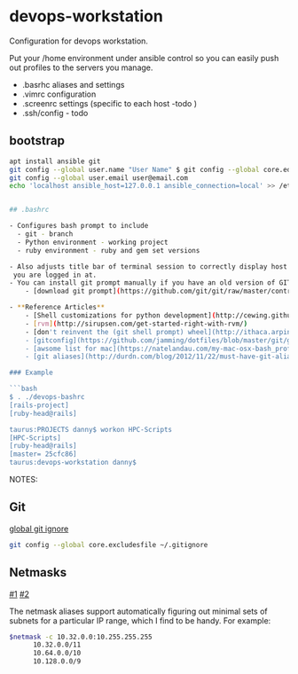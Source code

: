# devops-workstation

Configuration for devops workstation. 

Put your /home environment under ansible control so you can
easily push out profiles to the servers you manage.

- .basrhc aliases and settings
- .vimrc configuration
- .screenrc settings (specific to each host -todo )
- .ssh/config  - todo

## bootstrap

```bash
apt install ansible git
git config --global user.name "User Name" $ git config --global core.editor "vi"
git config --global user.email user@email.com
echo 'localhost ansible_host=127.0.0.1 ansible_connection=local' >> /etc/ansible/hosts


## .bashrc

- Configures bash prompt to include
  - git - branch
  - Python environment - working project
  - ruby environment - ruby and gem set versions

- Also adjusts title bar of terminal session to correctly display host
 you are logged in at.
- You can install git prompt manually if you have an old version of GIT
    - [download git prompt](https://github.com/git/git/raw/master/contrib/completion/git-prompt.sh)

- **Reference Articles**
    - [Shell customizations for python development](http://cewing.github.io/training.codefellows/lectures/day01/shell.html)
    - [rvm](http://sirupsen.com/get-started-right-with-rvm/)
    - [don't reinvent the (git shell prompt) wheel](http://ithaca.arpinum.org/2013/01/02/git-prompt.html)
    - [gitconfig](https://github.com/jamming/dotfiles/blob/master/git/gitconfig)
    - [awsome list for mac](https://natelandau.com/my-mac-osx-bash_profile/)
    - [git aliases](http://durdn.com/blog/2012/11/22/must-have-git-aliases-advanced-examples/)

### Example

```bash
$ . ./devops-bashrc
[rails-project]
[ruby-head@rails]

taurus:PROJECTS danny$ workon HPC-Scripts
[HPC-Scripts]
[ruby-head@rails]
[master= 25cfc86]
taurus:devops-workstation danny$ 
```

NOTES:

## Git

[global git ignore](https://gist.github.com/subfuzion/db7f57fff2fb6998a16c)

```bash
git config --global core.excludesfile ~/.gitignore
```


## Netmasks

[#1](http://www.routemeister.net/projects/sipcalc/)
[#2](http://www.jodies.de/ipcalc)

The netmask aliases support automatically figuring out minimal sets of subnets for a particular IP range, which I find to be handy. For example:

```bash
$netmask -c 10.32.0.0:10.255.255.255
      10.32.0.0/11
      10.64.0.0/10
      10.128.0.0/9
```
